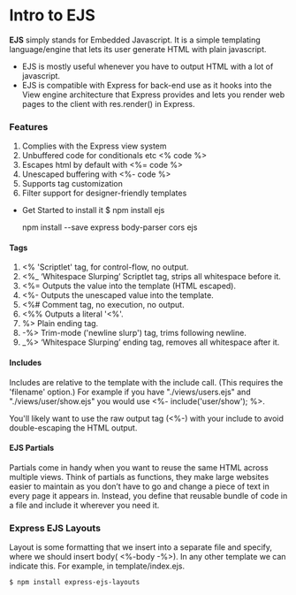 # Intro to EJS
**EJS** simply stands for Embedded Javascript. It is a simple templating language/engine that lets its user generate HTML with plain javascript.

- EJS is mostly useful whenever you have to output HTML with a lot of javascript.
- EJS is compatible with Express for back-end use as it hooks into the View engine architecture that Express provides and lets you render web pages to the client with res.render() in Express.

### Features
1. Complies with the Express view system
2. Unbuffered code for conditionals etc <% code %>
3. Escapes html by default with <%= code %>
4. Unescaped buffering with <%- code %>
5. Supports tag customization
6. Filter support for designer-friendly templates

- Get Started
to install it
        $ npm install ejs

    npm install --save express body-parser cors ejs

#### Tags
1. <% 'Scriptlet' tag, for control-flow, no output.
2. <%_ ‘Whitespace Slurping’ Scriptlet tag, strips all whitespace before it.
3. <%= Outputs the value into the template (HTML escaped).
4. <%- Outputs the unescaped value into the template.
5. <%# Comment tag, no execution, no output.
6. <%% Outputs a literal '<%'.
7. %> Plain ending tag.
8. -%> Trim-mode ('newline slurp') tag, trims following newline.
9. _%> ‘Whitespace Slurping’ ending tag, removes all whitespace after it.

#### Includes
Includes are relative to the template with the include call. (This requires the 'filename' option.) For example if you have "./views/users.ejs" and "./views/user/show.ejs" you would use <%- include('user/show'); %>.

You'll likely want to use the raw output tag (<%-) with your include to avoid double-escaping the HTML output.

#### EJS Partials 
Partials come in handy when you want to reuse the same HTML across multiple views. Think of partials as functions, they make large websites easier to maintain as you don’t have to go and change a piece of text in every page it appears in. Instead, you define that reusable bundle of code in a file and include it wherever you need it.

### Express EJS Layouts
Layout is some formatting that we insert into a separate file and specify, where we should insert body( <%-body -%>). In any other template we can indicate this. For example, in template/index.ejs. 

    $ npm install express-ejs-layouts

